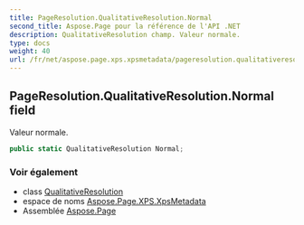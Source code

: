 ```yaml
---
title: PageResolution.QualitativeResolution.Normal
second_title: Aspose.Page pour la référence de l'API .NET
description: QualitativeResolution champ. Valeur normale.
type: docs
weight: 40
url: /fr/net/aspose.page.xps.xpsmetadata/pageresolution.qualitativeresolution/normal/
---
```

## PageResolution.QualitativeResolution.Normal field

Valeur normale.

```csharp
public static QualitativeResolution Normal;
```

### Voir également

* class [QualitativeResolution](../)
* espace de noms [Aspose.Page.XPS.XpsMetadata](../../pageresolution.qualitativeresolution/)
* Assemblée [Aspose.Page](../../../)


